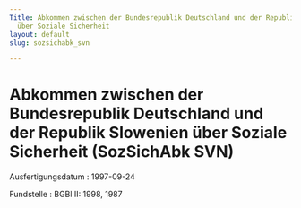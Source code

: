 ```yaml
---
Title: Abkommen zwischen der Bundesrepublik Deutschland und der Republik Slowenien
  über Soziale Sicherheit
layout: default
slug: sozsichabk_svn

---
```


# Abkommen zwischen der Bundesrepublik Deutschland und der Republik Slowenien über Soziale Sicherheit (SozSichAbk SVN)

Ausfertigungsdatum
:   1997-09-24

Fundstelle
:   BGBl II: 1998, 1987

